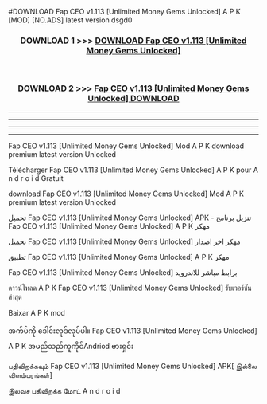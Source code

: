#DOWNLOAD Fap CEO  v1.113 [Unlimited Money Gems Unlocked] A P K [MOD] [NO.ADS] latest version dsgd0



<div align="center">

<h3>DOWNLOAD 1 >>> <a href="https://teeasianyam.web.app?sq=Fap CEO  v1.113 [Unlimited Money Gems Unlocked]">DOWNLOAD Fap CEO  v1.113 [Unlimited Money Gems Unlocked] </a></h3><br>

<h3>DOWNLOAD 2 >>> <a href="https://teeasianyam.web.app?sq=Fap CEO  v1.113 [Unlimited Money Gems Unlocked] ">Fap CEO  v1.113 [Unlimited Money Gems Unlocked]  DOWNLOAD </a></h3>

</div>


----------------------------------------------------------

----------------------------------------------------------

----------------------------------------------------------

----------------------------------------------------------


Fap CEO  v1.113 [Unlimited Money Gems Unlocked]  Mod A P K download premium latest version Unlocked

Télécharger Fap CEO  v1.113 [Unlimited Money Gems Unlocked]  A P K pour A n d r o i d Gratuit

download Fap CEO  v1.113 [Unlimited Money Gems Unlocked]  Mod A P K premium latest version Unlocked

تحميل Fap CEO  v1.113 [Unlimited Money Gems Unlocked]  APK - تنزيل برنامج Fap CEO  v1.113 [Unlimited Money Gems Unlocked]  A P K مهكر

تحميل Fap CEO  v1.113 [Unlimited Money Gems Unlocked]  مهكر اخر اصدار

تطبيق Fap CEO  v1.113 [Unlimited Money Gems Unlocked]  A P K مهكر

Fap CEO  v1.113 [Unlimited Money Gems Unlocked]  برابط مباشر للاندرويد

ดาวน์โหลด A P K Fap CEO  v1.113 [Unlimited Money Gems Unlocked]  รับเวอร์ชันล่าสุด

Baixar A P K mod

အက်ပ်ကို ဒေါင်းလုဒ်လုပ်ပါ။ Fap CEO  v1.113 [Unlimited Money Gems Unlocked]  A P K အမည်သည်ကူကိုင်Andriod ဗားရှင်း

பதிவிறக்கவும் Fap CEO  v1.113 [Unlimited Money Gems Unlocked]  APK[ இல்லை விளம்பரங்கள்] 
 
இலவச பதிவிறக்க மோட் A n d r o i d



